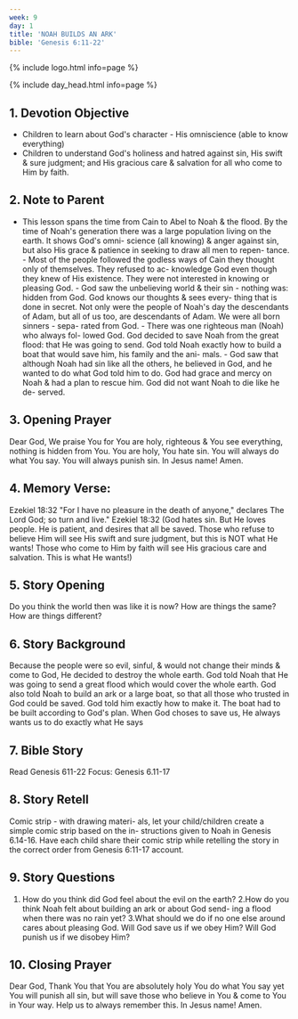 ```yaml
---
week: 9
day: 1
title: 'NOAH BUILDS AN ARK'
bible: 'Genesis 6:11-22'
---
```



{% include logo.html info=page %}

{% include day_head.html info=page %}

## 1. Devotion Objective
- Children to learn about God's character - His omniscience (able to know everything)
- Children to understand God's holiness and hatred against sin, His swift & sure judgment; and His gracious care & salvation for all who come to Him by faith.

## 2. Note to Parent
- This lesson spans the time from Cain to Abel to Noah & the flood. By the time of Noah's generation there was a large population living on the earth. It shows God's omni- science (all knowing) & anger against sin, but also His grace & patience in seeking to draw all men to repen- tance. - Most of the people followed the godless ways of Cain they thought only of themselves. They refused to ac- knowledge God even though they knew of His existence. They were not interested in knowing or pleasing God. - God saw the unbelieving world & their sin - nothing was: hidden from God. God knows our thoughts & sees every- thing that is done in secret. Not only were the people of Noah's day the descendants of Adam, but all of us too, are descendants of Adam. We were all born sinners - sepa- rated from God. - There was one righteous man (Noah) who always fol- lowed God. God decided to save Noah from the great flood: that He was going to send. God told Noah exactly how to build a boat that would save him, his family and the ani- mals. - God saw that although Noah had sin like all the others, he believed in God, and he wanted to do what God told him to do. God had grace and mercy on Noah & had a plan to rescue him. God did not want Noah to die like he de- served.

## 3. Opening Prayer
Dear God, We praise You for You are holy, righteous & You see everything, nothing is hidden from You. You are holy, You hate sin. You will always do what You say. You will always punish sin. In Jesus name! Amen.

## 4. Memory Verse:
Ezekiel 18:32 "For I have no pleasure in the death of anyone," declares The Lord God; so turn and live." Ezekiel 18:32 (God hates sin. But He loves people. He is patient, and desires that all be saved. Those who refuse to believe Him will see His swift and sure judgment, but this is NOT what He wants! Those who come to Him by faith will see His gracious care and salvation. This is what He wants!)

## 5. Story Opening
Do you think the world then was like it is now? How are things the same? How are things different?

## 6. Story Background
Because the people were so evil, sinful, & would not change their minds & come to God, He decided to destroy the whole earth. God told Noah that He was going to send a great flood which would cover the whole earth. God also told Noah to build an ark or a large boat, so that all those who trusted in God could be saved. God told him exactly how to make it. The boat had to be built according to God's plan. When God choses to save us, He always wants us to do exactly what He says

## 7. Bible Story
Read Genesis 611-22 Focus: Genesis 6.11-17

## 8. Story Retell
Comic strip - with drawing materi- als, let your child/children create a simple comic strip based on the in- structions given to Noah in Genesis 6.14-16. Have each child share their comic strip while retelling the story in the correct order from Genesis 6:11-17 account.

## 9. Story Questions
1. How do you think did God feel about the evil on the earth? 2.How do you think Noah felt about building an ark or about God send- ing a flood when there was no rain yet? 3.What should we do if no one else around cares about pleasing God. Will God save us if we obey Him? Will God punish us if we disobey Him?

## 10. Closing Prayer
Dear God, Thank You that You are absolutely holy You do what You say yet You will punish all sin, but will save those who believe in You & come to You in Your way. Help us to always remember this. In Jesus name! Amen.

